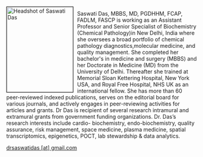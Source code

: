 <img src="{{ site.baseurl }}/about/ambassador/img/2025-Saswati.jpg" height="225" width="175" alt="Headshot of Saswati Das" style="float: left; margin: 4px 10px 0px 0px; border: 1px solid #000000;">

Saswati Das, MBBS, MD, PGDHHM, FCAP, FADLM, FASCP is working as an Assistant Professor and Senior Specialist of Biochemistry (Chemical Pathology)in New Delhi, India where she oversees a broad portfolio of chemical pathology diagnostics,molecular medicine, and quality management. She completed her bachelor's in medicine and surgery (MBBS) and her Doctorate in Medicine (MD) from the University of Delhi. Thereafter she trained at
Memorial Sloan Kettering Hospital, New York USA, and Royal Free Hospital, NHS UK as an international fellow. She has more than 60  peer-reviewed indexed publications, serves on the editorial board for various journals, and actively engages in peer-reviewing activities for articles and grants. Dr Das is recipient of several research intramural and extramural grants from government funding organizations. Dr. Das’s research interests include cardio- biochemistry, endo-biochemistry, quality assurance, risk management, space medicine, plasma medicine, spatial transcriptomics, epigenetics, POCT, lab stewardship & data analytics.


[drsaswatidas [at] gmail.com](mailto:drsaswatidas@gmail.com)
